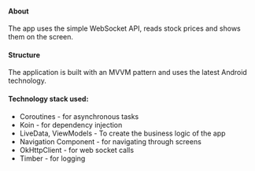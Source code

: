 
#### About
The app uses the simple WebSocket API, reads stock prices and shows them on the screen.

#### Structure
The application is built with an MVVM pattern and uses the latest Android technology.

#### Technology stack used:
* Coroutines - for asynchronous tasks
* Koin - for dependency injection 
* LiveData, ViewModels - To create the business logic of the app
* Navigation Component - for navigating through screens
* OkHttpClient - for web socket calls
* Timber - for logging
